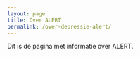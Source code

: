```yaml
---
layout: page
title: Over ALERT
permalink: /over-depressie-alert/
---
```


<!-- <img src="{{ site.baseurl }}assets/profile-placeholder.gif" title="Profile Picture" class="profile"> -->

Dit is de pagina met informatie over ALERT.